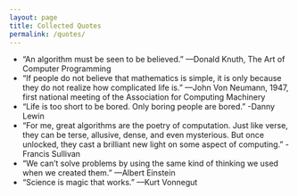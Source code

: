 ```yaml
---
layout: page 
title: Collected Quotes
permalink: /quotes/
---
```


* “An algorithm must be seen to be believed.” —Donald Knuth, The Art of Computer Programming
* “If people do not believe that mathematics is simple, it is only because they do not realize how complicated life is.” —John Von Neumann, 1947, first national meeting of the Association for Computing Machinery
* “Life is too short to be bored. Only boring people are bored.” -Danny Lewin
* “For me, great algorithms are the poetry of computation. Just like verse, they can be terse, allusive, dense, and even mysterious. But once unlocked, they cast a brilliant new light on some aspect of computing.” - Francis Sullivan
* “We can’t solve problems by using the same kind of thinking we used when we created them.” —Albert Einstein
* “Science is magic that works.” —Kurt Vonnegut

